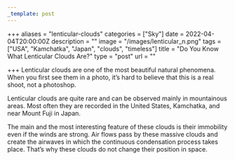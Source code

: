 ```yaml
---
_template: post
---
```


+++
aliases = "lenticular-clouds"
categories = ["Sky"]
date = 2022-04-04T20:00:00Z
description = ""
image = "/images/lenticular_n.png"
tags = ["USA", "Kamchatka", "Japan", "clouds", "timeless"]
title = "Do You Know What Lenticular Clouds Are?"
type = "post"
url = ""

+++
Lenticular clouds are one of the most beautiful natural phenomena. When you first see them in a photo, it’s hard to believe that this is a real shoot, not a photoshop.

Lenticular clouds are quite rare and can be observed mainly in mountainous areas. Most often they are recorded in the United States, Kamchatka, and near Mount Fuji in Japan.

The main and the most interesting feature of these clouds is their immobility even if the winds are strong. Air flows pass by these massive clouds and create the airwaves in which the continuous condensation process takes place. That’s why these clouds do not change their position in space.
